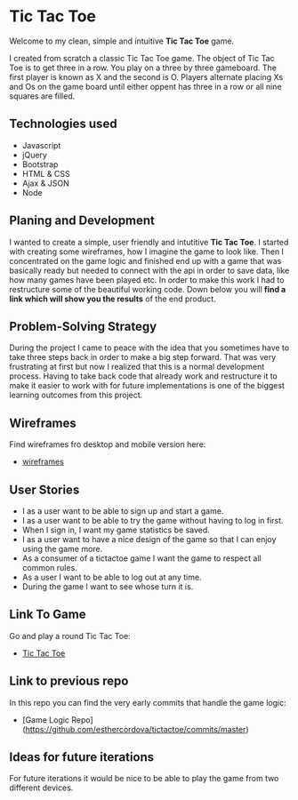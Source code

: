 # Tic Tac Toe

Welcome to my clean, simple and intuitive **Tic Tac Toe** game.

I created from scratch a classic Tic Tac Toe game. The object of Tic Tac Toe is to get three in a row. You play on a three by three gameboard. The first player is known as X and the second is O. Players alternate placing Xs and Os on the game board until either oppent has three in a row or all nine squares are filled.

## Technologies used
-   Javascript
-   jQuery
-   Bootstrap
-   HTML & CSS
-   Ajax & JSON
-   Node

## Planing and Development

I wanted to create a simple, user friendly and intutitive **Tic Tac Toe**. I started with creating some wireframes, how I imagine the game to look like. Then I concentrated on the game logic and finished end up with a game that was basically ready but needed to connect with the api in order to save data, like how many games have been played etc. In order to make this work I had to restructure some of the beautiful working code. Down below you will **find a link which will show you the results** of the end product.

## Problem-Solving Strategy

During the project I came to peace with the idea that you sometimes have to take three steps back in order to make a big step forward. That was very frustrating at first but now I realized that this is a normal development process. Having to take back code that already work and restructure it to make it easier to work with for future implementations is one of the biggest learning outcomes from this project.

## Wireframes

Find wireframes fro desktop and mobile version here:

-  [wireframes](https://drive.google.com/file/d/0B25Uw_1rZmBMNk05cU9TcDFhVnM/view?usp=sharing)

## User Stories

-   I as a user want to be able to sign up and start a game.
-   I as a user want to be able to try the game without having to log in first.
-   When I sign in, I want my game statistics be saved.
-   I as a user want to have a nice design of the game so that I can enjoy using the game more.
-   As a consumer of a tictactoe game I want the game to respect all common rules.
-   As a user I want to be able to log out at any time.
-   During the game I want to see whose turn it is.

## Link To Game

Go and play a round Tic Tac Toe:

-  [Tic Tac Toe](http://esthercordova.github.io/game-project-client/index.html)

## Link to previous repo

In this repo you can find the very early commits that handle the game logic:

-  [Game Logic Repo] (https://github.com/esthercordova/tictactoe/commits/master)

## Ideas for future iterations

For future iterations it would be nice to be able to play the game from two different devices.
